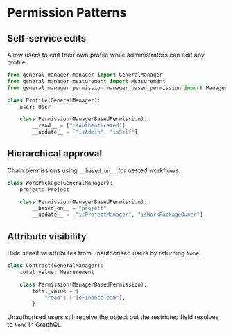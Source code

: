 # Permission Patterns

## Self-service edits

Allow users to edit their own profile while administrators can edit any profile.

```python
from general_manager.manager import GeneralManager
from general_manager.measurement import Measurement
from general_manager.permission.manager_based_permission import ManagerBasedPermission

class Profile(GeneralManager):
    user: User

    class Permission(ManagerBasedPermission):
        __read__ = ["isAuthenticated"]
        __update__ = ["isAdmin", "isSelf"]
```

## Hierarchical approval

Chain permissions using `__based_on__` for nested workflows.

```python
class WorkPackage(GeneralManager):
    project: Project

    class Permission(ManagerBasedPermission):
        __based_on__ = "project"
        __update__ = ["isProjectManager", "isWorkPackageOwner"]
```

## Attribute visibility

Hide sensitive attributes from unauthorised users by returning `None`.

```python
class Contract(GeneralManager):
    total_value: Measurement

    class Permission(ManagerBasedPermission):
        total_value = {
            "read": ["isFinanceTeam"],
        }
```

Unauthorised users still receive the object but the restricted field resolves to `None` in GraphQL.
